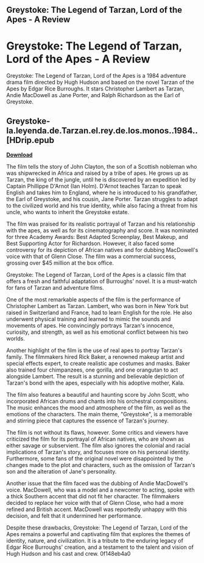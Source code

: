 ## Greystoke: The Legend of Tarzan, Lord of the Apes - A Review

  
# Greystoke: The Legend of Tarzan, Lord of the Apes - A Review
 
Greystoke: The Legend of Tarzan, Lord of the Apes is a 1984 adventure drama film directed by Hugh Hudson and based on the novel Tarzan of the Apes by Edgar Rice Burroughs. It stars Christopher Lambert as Tarzan, Andie MacDowell as Jane Porter, and Ralph Richardson as the Earl of Greystoke.
 
## Greystoke-la.leyenda.de.Tarzan.el.rey.de.los.monos..1984..[HDrip.epub


[**Download**](https://www.google.com/url?q=https%3A%2F%2Furllie.com%2F2tLD6f&sa=D&sntz=1&usg=AOvVaw0Pi9Csj1VV9OdBQP606lyZ)

 
The film tells the story of John Clayton, the son of a Scottish nobleman who was shipwrecked in Africa and raised by a tribe of apes. He grows up as Tarzan, the king of the jungle, until he is discovered by an expedition led by Captain Phillippe D'Arnot (Ian Holm). D'Arnot teaches Tarzan to speak English and takes him to England, where he is introduced to his grandfather, the Earl of Greystoke, and his cousin, Jane Porter. Tarzan struggles to adapt to the civilized world and his true identity, while also facing a threat from his uncle, who wants to inherit the Greystoke estate.
 
The film was praised for its realistic portrayal of Tarzan and his relationship with the apes, as well as for its cinematography and score. It was nominated for three Academy Awards: Best Adapted Screenplay, Best Makeup, and Best Supporting Actor for Richardson. However, it also faced some controversy for its depiction of African natives and for dubbing MacDowell's voice with that of Glenn Close. The film was a commercial success, grossing over $45 million at the box office.
 
Greystoke: The Legend of Tarzan, Lord of the Apes is a classic film that offers a fresh and faithful adaptation of Burroughs' novel. It is a must-watch for fans of Tarzan and adventure films.

One of the most remarkable aspects of the film is the performance of Christopher Lambert as Tarzan. Lambert, who was born in New York but raised in Switzerland and France, had to learn English for the role. He also underwent physical training and learned to mimic the sounds and movements of apes. He convincingly portrays Tarzan's innocence, curiosity, and strength, as well as his emotional conflict between his two worlds.
 
Another highlight of the film is the use of real apes to portray Tarzan's family. The filmmakers hired Rick Baker, a renowned makeup artist and special effects expert, to create realistic ape costumes and masks. Baker also trained four chimpanzees, one gorilla, and one orangutan to act alongside Lambert. The result is a stunning and believable depiction of Tarzan's bond with the apes, especially with his adoptive mother, Kala.
 
The film also features a beautiful and haunting score by John Scott, who incorporated African drums and chants into his orchestral compositions. The music enhances the mood and atmosphere of the film, as well as the emotions of the characters. The main theme, "Greystoke", is a memorable and stirring piece that captures the essence of Tarzan's journey.

The film is not without its flaws, however. Some critics and viewers have criticized the film for its portrayal of African natives, who are shown as either savage or subservient. The film also ignores the colonial and racial implications of Tarzan's story, and focuses more on his personal identity. Furthermore, some fans of the original novel were disappointed by the changes made to the plot and characters, such as the omission of Tarzan's son and the alteration of Jane's personality.
 
Another issue that the film faced was the dubbing of Andie MacDowell's voice. MacDowell, who was a model and a newcomer to acting, spoke with a thick Southern accent that did not fit her character. The filmmakers decided to replace her voice with that of Glenn Close, who had a more refined and British accent. MacDowell was reportedly unhappy with this decision, and felt that it undermined her performance.
 
Despite these drawbacks, Greystoke: The Legend of Tarzan, Lord of the Apes remains a powerful and captivating film that explores the themes of identity, nature, and civilization. It is a tribute to the enduring legacy of Edgar Rice Burroughs' creation, and a testament to the talent and vision of Hugh Hudson and his cast and crew.
 0f148eb4a0
